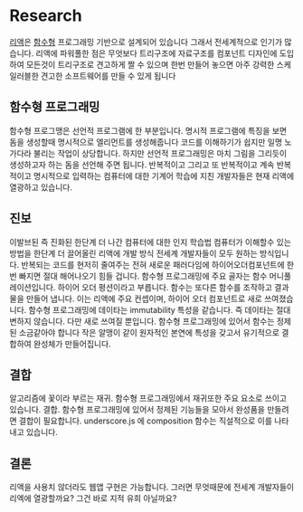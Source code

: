 # Research

[리액](https://reactjs.org)은 [함수형](http://underscorejs.org) 프로그래밍 기반으로 설계되어 있습니다 그래서 전세계적으로 인기가 많습니다.
리액에 파워풀한 점은 무엇보다 트리구조에 자료구조를 컴포넌트 디자인에 도입하여 모든것이
트리구조로 견고하게 짤 수 있으며 한번 만들어 놓으면 아주 강력한 스케일러블한 견고한
소프트웨어를 만들 수 있게 됩니다

## 함수형 프로그래밍
함수형 프로그맹은 선언적 프로그램에 한 부분입니다. 명시적 프로그램에 특징을 보면 돔을 생성할때 명시적으로 엘리먼트를 생성해줍니다 코드를 이해하기가 쉽지만 일명 노가다라 불리는 작업이 상당합니다. 하지만 선언적
프로그래밍은 마치 그림을 그리듯이 생성하고자 하는 돔을 선언해 주면 됩니다.
반복적이고 그리고 또 반복적이고 계속 반복적이고 명시적으로 입력하는 컴퓨터에 대한 기계어 학습에 지친 개발자들은 현재 리액에 열광하고 있습니다.


## 진보
이발브된 즉 진화된 한단계 더 나간 컴퓨터에 대한 인지 학습법 컴퓨터가 이해할수 있는 방법을 한단계 더 끌어올린 리액에 개발 방식 전세계 개발자들이 모두 원하는 방식입니다.
반복되는 코드를 현저히 줄여주는 전혀 새로운 패러다임에 하이어오더컴포넌트에 한번 빠지면 절대 해어나오기 힘들 겁니다.
함수형 프로그래밍에 주요 골자는 함수 머니풀레이션입니다. 하이어 오더 평션이라고 부릅니다. 함수는 또다른 함수를 조작하고 결과물을 만들어 냅니다. 이는 리액에 주요 컨셉이며, 하이어 오더 컴포넌트로 새로 쓰여졌습니다.
함수형 프로그래밍에 데이타는 immutability 특성을 같습니다. 즉 데이타는 절대 변하지 않습니다. 다만 새로 쓰여질 뿐입니다.
함수형 프로그래밍에 있어서 함수는 정제된 소금같아야 합니다 작은 알맹이 같이 원자적인 본연에 특성을 갖고서 유기적으로 결합하여 완성체가 만들어집니다.

## 결합
알고리즘에 꽃이라 부르는 재귀. 함수형 프로그래밍에서 재귀또한 주요 요소로 쓰이고 있습니다.
결합. 함수형 프로그래밍에 있어서 정제된 기능들을 모아서 완성품을 만들려면 결합이 필요합니다. underscore.js 에 composition 함수는 직설적으로 이를 나타내고 있습니다.

## 결론
리액을 사용치 않더라도 웹앱 구현은 가능합니다.
그러면 무엇때문에 전세계 개발자들이 리엑에 열광할까요?
그건 바로 지적 유희 아닐까요?
